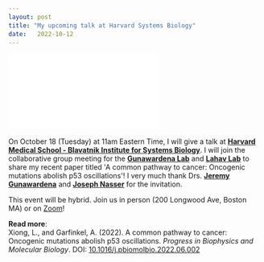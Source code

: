 ```yaml
---
layout: post
title: "My upcoming talk at Harvard Systems Biology"
date:   2022-10-12 
---
```


![Harvard_Talk](/images/Harvard_Talk.pdf)

On October 18 (Tuesday) at 11am Eastern Time, I will give a talk at [**Harvard Medical School - Blavatnik Institute for Systems Biology**](https://sysbio.med.harvard.edu). I will join the collaborative group meeting for the [**Gunawardena Lab**](https://vcp.med.harvard.edu) and [**Lahav Lab**](https://www.lahavlab.com) to share my recent paper titled 'A common pathway to cancer: Oncogenic mutations abolish p53 oscillations'! I very much thank Drs. [**Jeremy Gunawardena**](https://sysbio.med.harvard.edu/jeremy-gunawardena) and [**Joseph Nasser**](https://connects.catalyst.harvard.edu/Profiles/display/Person/200753) for the invitation. 

This event will be hybrid. Join us in person (200 Longwood Ave, Boston MA) or on [Zoom](https://harvard.zoom.us/j/4103838488)!

**Read more**: \
Xiong, L., and Garfinkel, A. (2022). A common pathway to cancer: Oncogenic mutations abolish p53 oscillations. *Progress in Biophysics and Molecular Biology*. DOI: [10.1016/j.pbiomolbio.2022.06.002](https://doi.org/10.1016/j.pbiomolbio.2022.06.002)